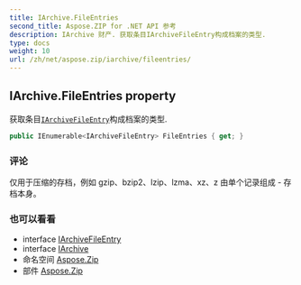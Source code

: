 ```yaml
---
title: IArchive.FileEntries
second_title: Aspose.ZIP for .NET API 参考
description: IArchive 财产. 获取条目IArchiveFileEntry构成档案的类型.
type: docs
weight: 10
url: /zh/net/aspose.zip/iarchive/fileentries/
---
```

## IArchive.FileEntries property

获取条目[`IArchiveFileEntry`](../../iarchivefileentry/)构成档案的类型.

```csharp
public IEnumerable<IArchiveFileEntry> FileEntries { get; }
```

### 评论

仅用于压缩的存档，例如 gzip、bzip2、lzip、lzma、xz、z 由单个记录组成 - 存档本身。

### 也可以看看

* interface [IArchiveFileEntry](../../iarchivefileentry/)
* interface [IArchive](../)
* 命名空间 [Aspose.Zip](../../iarchive/)
* 部件 [Aspose.Zip](../../../)


